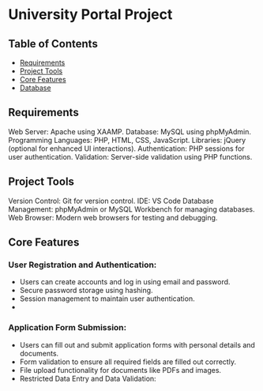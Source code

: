 # University Portal Project

## Table of Contents
- [Requirements](#Requirements)
- [Project Tools](#Project-Tools)
- [Core Features](#Core-Features)
- [Database](#Database)


## Requirements

Web Server: Apache using XAAMP.
Database: MySQL using phpMyAdmin.
Programming Languages: PHP, HTML, CSS, JavaScript.
Libraries: jQuery (optional for enhanced UI interactions).
Authentication: PHP sessions for user authentication.
Validation: Server-side validation using PHP functions.

## Project Tools
Version Control: Git for version control.
IDE: VS Code
Database Management: phpMyAdmin or MySQL Workbench for managing databases.
Web Browser: Modern web browsers for testing and debugging.

## Core Features
### User Registration and Authentication:

- Users can create accounts and log in using email and password.
- Secure password storage using hashing.
- Session management to maintain user authentication.
- 
### Application Form Submission:

- Users can fill out and submit application forms with personal details and documents.
- Form validation to ensure all required fields are filled out correctly.
- File upload functionality for documents like PDFs and images.
- Restricted Data Entry and Data Validation:


